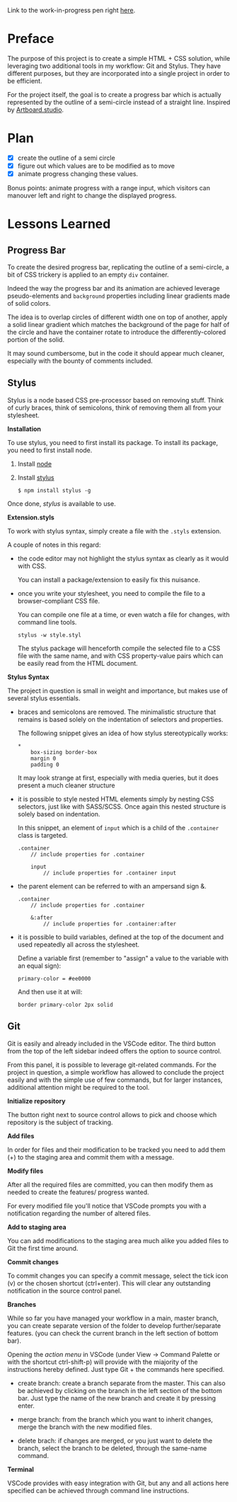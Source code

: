 Link to the work-in-progress pen right [here](https://codepen.io/borntofrappe/full/yKrqMe).

# Preface 

The purpose of this project is to create a simple HTML + CSS solution, while leveraging two additional tools in my workflow: Git and Stylus. They have different purposes, but they are incorporated into a single project in order to be efficient.

For the project itself, the goal is to create a progress bar which is actually represented by the outline of a semi-circle instead of a straight line. Inspired by [Artboard.studio](https://artboard.studio).

# Plan

- [x] create the outline of a semi circle
- [x] figure out which values are to be modified as to move 
- [x] animate progress changing these values.

Bonus points: animate progress with a range input, which visitors can manouver left and right to change the displayed progress.


# Lessons Learned

## Progress Bar

To create the desired progress bar, replicating the outline of a semi-circle, a bit of CSS trickery is applied to an empty `div` container.

Indeed the way the progress bar and its animation are achieved leverage pseudo-elements and `background` properties including linear gradients made of solid colors. 

The idea is to overlap circles of different width one on top of another, apply a solid linear gradient which matches the background of the page for half of the circle and have the container rotate to introduce the differently-colored portion of the solid.

It may sound cumbersome, but in the code it should appear much cleaner, especially with the bounty of comments included.

## Stylus

Stylus is a node based CSS pre-processor based on removing stuff. Think of curly braces, think of semicolons, think of removing them all from your stylesheet.

**Installation**

To use stylus, you need to first install its package. To install its package, you need to first install node.

1. Install [node](https://nodejs.org/en/)
1. Install [stylus](http://stylus-lang.com/)

    ```
    $ npm install stylus -g
    ```

Once done, *stylus* is available to use.

**Extension.styls**

To work with stylus syntax, simply create a file with the `.styls` extension.

A couple of notes in this regard:

- the code editor may not highlight the stylus syntax as clearly as it would with CSS. 

    You can install a package/extension to easily fix this nuisance.

- once you write your stylesheet, you need to compile the file to a browser-compliant CSS file.

    You can compile one file at a time, or even watch a file for changes, with command line tools.

    ```
    stylus -w style.styl
    ```

    The stylus package will henceforth compile the selected file to a CSS file with the same name, and with CSS property-value pairs which can be easily read from the HTML document.

**Stylus Syntax**

The project in question is small in weight and importance, but makes use of several stylus essentials. 

- braces and semicolons are removed. The minimalistic structure that remains is based solely on the indentation of selectors and properties.

    The following snippet gives an idea of how stylus stereotypically works:

    ```
    *
        box-sizing border-box
        margin 0
        padding 0
    ```

    It may look strange at first, especially with media queries, but it does present a much cleaner structure

- it is possible to style nested HTML elements simply by nesting CSS selectors, just like with SASS/SCSS. Once again this nested structure is solely based on indentation.

    In this snippet, an element of `input` which is a child of the `.container` class is targeted.

    ```
    .container
        // include properties for .container
    
        input 
            // include properties for .container input
    ```

- the parent element can be referred to with an ampersand sign &.

    ```
    .container
        // include properties for .container
    
        &:after
            // include properties for .container:after
    ```


- it is possible to build variables, defined at the top of the document and used repeatedly all across the stylesheet.

    Define a variable first (remember to "assign" a value to the variable with an equal sign):

    ```
    primary-color = #ee0000
    ```

    And then use it at will:

    ```
    border primary-color 2px solid
    ```

## Git 

Git is easily and already included in the VSCode editor. The third button from the top of the left sidebar indeed offers the option to source control.

From this panel, it is possible to leverage git-related commands. For the project in question, a simple workflow has allowed to conclude the project easily and with the simple use of few commands, but for larger instances, additional attention might be required to the tool.

**Initialize repository**

The button right next to source control allows to pick and choose which repository is the subject of tracking.

**Add files**

In order for files and their modification to be tracked you need to add them (+) to the staging area and commit them with a message.

**Modify files**

After all the required files are committed, you can then modify them as needed to create the features/ progress wanted.

For every modified file you'll notice that VSCode prompts you with a notification regarding the number of altered files.

**Add to staging area**

You can add modifications to the staging area much alike you added files to Git the first time around.

**Commit changes**

To commit changes you can specify a commit message, select the tick icon (v) or the chosen shortcut (ctrl+enter). This will clear any outstanding notification in the source control panel.

**Branches**

While so far you have managed your workflow in a main, master branch, you can create separate version of the folder to develop further/separate features. (you can check the current branch in the left section of bottom bar).

Opening the *action menu* in VSCode (under View -> Command Palette or with the shortcut ctrl-shift-p) will provide with the miajority of the instructions hereby defined. Just type Git + the commands here specified.

- create branch: create a branch separate from the master. This can also be achieved by clicking on the branch in the left section of the bottom bar. Just type the name of the new branch and create it by pressing enter.

- merge branch: from the branch which you want to inherit changes, merge the branch with the new modified files. 

- delete brach: if changes are merged, or you just want to delete the branch, select the branch to be deleted, through the same-name command.

**Terminal**

VSCode provides with easy integration with Git, but any and all actions here specified can be achieved through command line instructions. 
